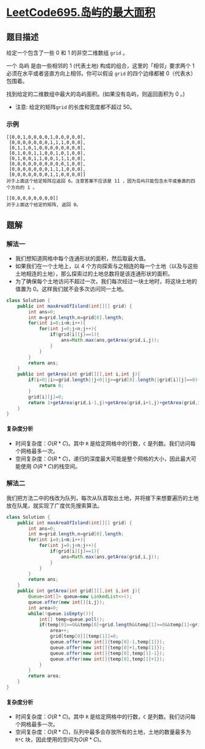# [LeetCode695.岛屿的最大面积](https://leetcode-cn.com/problems/max-area-of-island/)
## 题目描述
给定一个包含了一些 0 和 1 的非空二维数组 `grid` 。

一个 岛屿 是由一些相邻的 1 (代表土地) 构成的组合，这里的「相邻」要求两个 1 必须在水平或者竖直方向上相邻。你可以假设 `grid` 的四个边缘都被 0（代表水）包围着。

找到给定的二维数组中最大的岛屿面积。(如果没有岛屿，则返回面积为 0 。)

- 注意: 给定的矩阵`grid` 的长度和宽度都不超过 50。
### 示例
```
[[0,0,1,0,0,0,0,1,0,0,0,0,0],
 [0,0,0,0,0,0,0,1,1,1,0,0,0],
 [0,1,1,0,1,0,0,0,0,0,0,0,0],
 [0,1,0,0,1,1,0,0,1,0,1,0,0],
 [0,1,0,0,1,1,0,0,1,1,1,0,0],
 [0,0,0,0,0,0,0,0,0,0,1,0,0],
 [0,0,0,0,0,0,0,1,1,1,0,0,0],
 [0,0,0,0,0,0,0,1,1,0,0,0,0]]
对于上面这个给定矩阵应返回 6。注意答案不应该是 11 ，因为岛屿只能包含水平或垂直的四个方向的 1 。
```
```
[[0,0,0,0,0,0,0,0]]
对于上面这个给定的矩阵, 返回 0。
```
## 题解
### 解法一
- 我们想知道网格中每个连通形状的面积，然后取最大值。
- 如果我们在一个土地上，以 4 个方向探索与之相连的每一个土地（以及与这些土地相连的土地），那么探索过的土地总数将是该连通形状的面积。
- 为了确保每个土地访问不超过一次，我们每次经过一块土地时，将这块土地的值置为 0。这样我们就不会多次访问同一土地。

```java
class Solution {
    public int maxAreaOfIsland(int[][] grid) {
        int ans=0;
        int m=grid.length,n=grid[0].length;
        for(int i=0;i<m;i++){
            for(int j=0;j<n;j++){
                if(grid[i][j]==1){
                    ans=Math.max(ans,getArea(grid,i,j));
                }
            }
        }
        return ans;
    }
    public int getArea(int grid[][],int i,int j){
        if(i<0||i>=grid.length||j<0||j>=grid[0].length||grid[i][j]==0){
            return 0;
        }
        grid[i][j]=0;
        return 1+getArea(grid,i-1,j)+getArea(grid,i+1,j)+getArea(grid,i,j-1)+getArea(grid,i,j+1);
    }
}
```
#### 复杂度分析
- 时间复杂度：$O(R*C)$。其中 `R` 是给定网格中的行数，`C` 是列数。我们访问每个网格最多一次。
- 空间复杂度：$O(R*C)$，递归的深度最大可能是整个网格的大小，因此最大可能使用 $O(R*C)$的栈空间。
### 解法二
我们把方法二中的栈改为队列，每次从队首取出土地，并将接下来想要遍历的土地放在队尾，就实现了广度优先搜索算法。
```java
class Solution {
    public int maxAreaOfIsland(int[][] grid) {
        int ans=0;
        int m=grid.length,n=grid[0].length;
        for(int i=0;i<m;i++){
            for(int j=0;j<n;j++){
                if(grid[i][j]==1){
                    ans=Math.max(ans,getArea(grid,i,j));
                }
            }
        }
        return ans;
    }
    public int getArea(int grid[][],int i,int j){
        Queue<int[]> queue=new LinkedList<>();
        queue.offer(new int[]{i,j});
        int area=0;
        while(!queue.isEmpty()){
            int[] temp=queue.poll();
            if(temp[0]>=0&&temp[0]<grid.length&&temp[1]>=0&&temp[1]<grid[0].length&&grid[temp[0]][temp[1]]==1){
                area++;
                grid[temp[0]][temp[1]]=0;
                queue.offer(new int[]{temp[0]-1,temp[1]});
                queue.offer(new int[]{temp[0]+1,temp[1]});
                queue.offer(new int[]{temp[0],temp[1]-1});
                queue.offer(new int[]{temp[0],temp[1]+1});
            }
        }
        return area;
    }
}
```
#### 复杂度分析
- 时间复杂度：$O(R*C)$。其中 `R` 是给定网格中的行数，`C` 是列数。我们访问每个网格最多一次。
- 空间复杂度：$O(R*C)$，队列中最多会存放所有的土地，土地的数量最多为`R*C` 块，因此使用的空间为$O(R*C)$。
